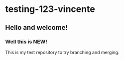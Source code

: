 # testing-123-vincente

## Hello and welcome!

### Well this is NEW!

This is my test repository to try branching and merging. 
